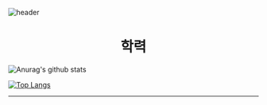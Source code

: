 ![header](https://capsule-render.vercel.app/api?type=waving&color=auto&height=100&section=header&text=풀스택%20개발자를%20꿈꿉니다&fontSize=50)
<div align=center><h1> 학력 </h1></div>

<div align=left>
  
![Anurag's github stats](https://github-readme-stats.vercel.app/api?username=pinetreelch&show_icons=true&theme=radical) 
  
  
[![Top Langs](https://github-readme-stats.vercel.app/api/top-langs/?username=pinetreelch&layout=compact&theme=dracula)](https://github.com/metleeha)
  
  
<hr>
  
  
</div>
